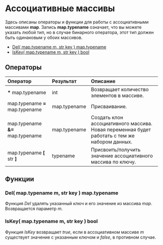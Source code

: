 # Ассоциативные массивы

Здесь описаны операторы и функции для работы с ассоциативными массивами **map**. Запись **map.typename** означает, что вы можете указать любой тип, но в случае бинарного оператора, этот тип должен быть одинаковым у обоих массивов.

* [Del\( map.typename m, str key \) map.typename](map.md#del-map-typename-m-str-key-map-typename)
* [IsKey\( map.typename m, str key \) bool](map.md#iskey-map-typename-m-str-key-bool)

## Операторы

| Оператор | Результат | Описание |
| :--- | :--- | :--- |
| **\*** map.typename | int | Возвращает количество элементов в массиве. |
| map.typename **=** map.typename | map.typename | Присваивание. |
| map.typename **&=** map.typename | map.typename | Создать клон ассоциативного массива. Новая переменная будет работать с тем же набором данных. |
| map.typename **\[** str **\]** | typename | Присвоить/получить значение ассоциативного массива по ключу. |

## Функции

### Del\( map.typename m, str key \) map.typename

Функция _Del_ удалять указанный ключ и его значение из массива _map_. Возвращается параметр _m_.

### IsKey\( map.typename m, str key \) bool

Функция _IsKey_ возвращает _true_, если в ассоциативном массиве _m_ существует значение с указанным ключом и _false_, в противном случае.

